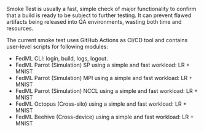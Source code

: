 Smoke Test is usually a fast, simple check of major functionality to confirm that a build is ready to be subject to further testing. It can prevent flawed artifacts being released into QA environments, wasting both time and resources.

The current smoke test uses GitHub Actions as CI/CD tool and contains user-level scripts for following modules:
- FedML CLI: login, build, logs, logout.
- FedML Parrot (Simulation) SP using a simple and fast workload: LR + MNIST
- FedML Parrot (Simulation) MPI using a simple and fast workload: LR + MNIST
- FedML Parrot (Simulation) NCCL using a simple and fast workload: LR + MNIST
- FedML Octopus (Cross-silo) using a simple and fast workload: LR + MNIST
- FedML Beehive (Cross-device) using a simple and fast workload: LR + MNIST

